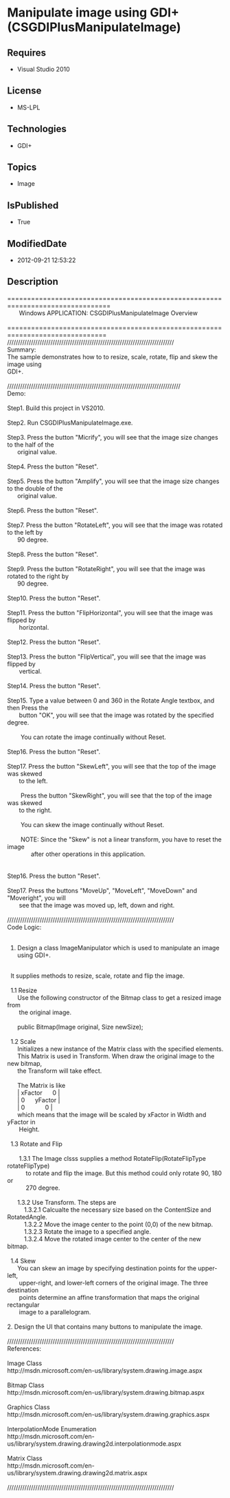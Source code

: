 # Manipulate image using GDI+ (CSGDIPlusManipulateImage)
## Requires
* Visual Studio 2010
## License
* MS-LPL
## Technologies
* GDI+
## Topics
* Image
## IsPublished
* True
## ModifiedDate
* 2012-09-21 12:53:22
## Description
================================================================================<br>
&nbsp;&nbsp;&nbsp;&nbsp; &nbsp; Windows APPLICATION: CSGDIPlusManipulateImage Overview &nbsp; &nbsp; &nbsp; &nbsp; &nbsp; &nbsp; &nbsp; &nbsp; &nbsp; &nbsp; &nbsp; &nbsp;<br>
===============================================================================<br>
/////////////////////////////////////////////////////////////////////////////<br>
Summary:<br>
The sample demonstrates how to to resize, scale, rotate, flip and skew the image using<br>
GDI&#43;.<br>
<br>
////////////////////////////////////////////////////////////////////////////////<br>
Demo:<br>
<br>
Step1. Build this project in VS2010. <br>
<br>
Step2. Run CSGDIPlusManipulateImage.exe. <br>
<br>
Step3. Press the button &quot;Micrify&quot;, you will see that the image size changes to the half of the
<br>
&nbsp; &nbsp; &nbsp; original value.<br>
<br>
Step4. Press the button &quot;Reset&quot;. <br>
<br>
Step5. Press the button &quot;Amplify&quot;, you will see that the image size changes to the double of the
<br>
&nbsp; &nbsp; &nbsp; original value.<br>
<br>
Step6. Press the button &quot;Reset&quot;. <br>
<br>
Step7. Press the button &quot;RotateLeft&quot;, you will see that the image was rotated to the left by &nbsp;<br>
&nbsp; &nbsp; &nbsp; 90 degree. <br>
<br>
Step8. Press the button &quot;Reset&quot;. <br>
<br>
Step9. Press the button &quot;RotateRight&quot;, you will see that the image was rotated to the right by &nbsp;<br>
&nbsp; &nbsp; &nbsp; 90 degree. <br>
<br>
Step10. Press the button &quot;Reset&quot;. <br>
<br>
Step11. Press the button &quot;FlipHorizontal&quot;, you will see that the image was flipped by
<br>
&nbsp; &nbsp; &nbsp; &nbsp;horizontal.<br>
<br>
Step12. Press the button &quot;Reset&quot;. <br>
<br>
Step13. Press the button &quot;FlipVertical&quot;, you will see that the image was flipped by
<br>
&nbsp; &nbsp; &nbsp; &nbsp;vertical.<br>
<br>
Step14. Press the button &quot;Reset&quot;. <br>
<br>
Step15. Type a value between 0 and 360 in the Rotate Angle textbox, and then Press the
<br>
&nbsp; &nbsp; &nbsp; &nbsp;button &quot;OK&quot;, you will see that the image was rotated by the specified degree.<br>
<br>
&nbsp;&nbsp;&nbsp;&nbsp;&nbsp;&nbsp;&nbsp;&nbsp;You can rotate the image continually without Reset.<br>
<br>
Step16. Press the button &quot;Reset&quot;. <br>
<br>
Step17. Press the button &quot;SkewLeft&quot;, you will see that the top of the image was skewed<br>
&nbsp; &nbsp; &nbsp; &nbsp;to the left. <br>
<br>
&nbsp;&nbsp;&nbsp;&nbsp;&nbsp;&nbsp;&nbsp;&nbsp;Press the button &quot;SkewRight&quot;, you will see that the top of the image was skewed<br>
&nbsp; &nbsp; &nbsp; &nbsp;to the right. <br>
<br>
&nbsp;&nbsp;&nbsp;&nbsp;&nbsp;&nbsp;&nbsp;&nbsp;You can skew the image continually without Reset.<br>
<br>
&nbsp;&nbsp;&nbsp;&nbsp;&nbsp;&nbsp;&nbsp;&nbsp;NOTE: Since the &quot;Skew&quot; is not a linear transform, you have to reset the image
<br>
&nbsp;&nbsp;&nbsp;&nbsp;&nbsp;&nbsp;&nbsp;&nbsp; &nbsp; &nbsp; &nbsp;after other operations in this application.<br>
&nbsp;&nbsp;&nbsp;&nbsp;&nbsp;&nbsp;&nbsp;&nbsp; &nbsp; &nbsp; &nbsp;<br>
<br>
Step16. Press the button &quot;Reset&quot;. <br>
<br>
Step17. Press the buttons &quot;MoveUp&quot;, &quot;MoveLeft&quot;, &quot;MoveDown&quot; and &quot;Moveright&quot;, you will<br>
&nbsp; &nbsp; &nbsp; &nbsp;see that the image was moved up, left, down and right.<br>
<br>
/////////////////////////////////////////////////////////////////////////////<br>
Code Logic:<br>
<br>
1. Design a class ImageManipulator which is used to manipulate an image using GDI&#43;.
<br>
&nbsp; It supplies methods to resize, scale, rotate and flip the image.<br>
<br>
&nbsp; 1.1 Resize<br>
&nbsp; &nbsp; &nbsp; Use the following constructor of the Bitmap class to get a resized image from<br>
&nbsp;&nbsp;&nbsp;&nbsp; &nbsp; the original image.<br>
&nbsp;<br>
&nbsp; &nbsp; &nbsp; public Bitmap(Image original, Size newSize);<br>
&nbsp;<br>
&nbsp; 1.2 Scale<br>
&nbsp; &nbsp; &nbsp; Initializes a new instance of the Matrix class with the specified elements.
<br>
&nbsp; &nbsp; &nbsp; This Matrix is used in Transform. When draw the original image to the new bitmap,<br>
&nbsp; &nbsp; &nbsp; the Transform will take effect.<br>
<br>
&nbsp; &nbsp; &nbsp; The Matrix is like <br>
&nbsp; &nbsp; &nbsp; | xFactor &nbsp; &nbsp; &nbsp;0 |<br>
&nbsp; &nbsp; &nbsp; | 0 &nbsp; &nbsp; &nbsp;yFactor |<br>
&nbsp; &nbsp; &nbsp; | 0 &nbsp; &nbsp; &nbsp; &nbsp; &nbsp; &nbsp;0 |<br>
&nbsp; &nbsp; &nbsp; which means that the image will be scaled by xFactor in Width and yFactor in
<br>
&nbsp;&nbsp;&nbsp;&nbsp; &nbsp; Height.<br>
<br>
&nbsp; 1.3 Rotate and Flip<br>
&nbsp; &nbsp; &nbsp;<br>
&nbsp;&nbsp;&nbsp;&nbsp; &nbsp; 1.3.1 The Image clsss supplies a method RotateFlip(RotateFlipType rotateFlipType)
<br>
&nbsp;&nbsp;&nbsp;&nbsp; &nbsp; &nbsp; &nbsp; to rotate and flip the image. But this method could only rotate 90, 180 or<br>
&nbsp;&nbsp;&nbsp;&nbsp;&nbsp;&nbsp;&nbsp;&nbsp; &nbsp; 270 degree.<br>
<br>
&nbsp; &nbsp; &nbsp; 1.3.2 Use Transform. The steps are<br>
&nbsp; &nbsp; &nbsp; &nbsp; &nbsp; 1.3.2.1 Calcualte the necessary size based on the ContentSize and RotatedAngle.<br>
&nbsp; &nbsp; &nbsp; &nbsp; &nbsp; 1.3.2.2 Move the image center to the point (0,0) of the new bitmap.<br>
&nbsp; &nbsp; &nbsp; &nbsp; &nbsp; 1.3.2.3 Rotate the image to a specified angle.<br>
&nbsp; &nbsp; &nbsp; &nbsp; &nbsp; 1.3.2.4 Move the rotated image center to the center of the new bitmap.<br>
<br>
&nbsp; 1.4 Skew<br>
&nbsp; &nbsp; &nbsp; You can skew an image by specifying destination points for the upper-left,
<br>
&nbsp;&nbsp;&nbsp;&nbsp; &nbsp; upper-right, and lower-left corners of the original image. The three destination<br>
&nbsp;&nbsp;&nbsp;&nbsp; &nbsp; points determine an affine transformation that maps the original rectangular
<br>
&nbsp;&nbsp;&nbsp;&nbsp; &nbsp; image to a parallelogram.<br>
<br>
2. Design the UI that contains many buttons to manipulate the image.<br>
<br>
/////////////////////////////////////////////////////////////////////////////<br>
References:<br>
<br>
Image Class<br>
http://msdn.microsoft.com/en-us/library/system.drawing.image.aspx<br>
<br>
Bitmap Class<br>
http://msdn.microsoft.com/en-us/library/system.drawing.bitmap.aspx<br>
<br>
Graphics Class<br>
http://msdn.microsoft.com/en-us/library/system.drawing.graphics.aspx<br>
<br>
InterpolationMode Enumeration<br>
http://msdn.microsoft.com/en-us/library/system.drawing.drawing2d.interpolationmode.aspx<br>
<br>
Matrix Class<br>
http://msdn.microsoft.com/en-us/library/system.drawing.drawing2d.matrix.aspx<br>
<br>
/////////////////////////////////////////////////////////////////////////////<br>
